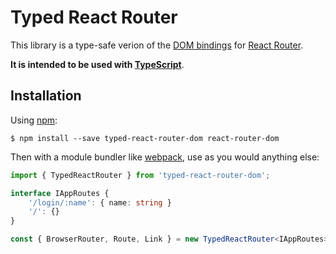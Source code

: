 # Typed React Router

This library is a type-safe verion of the [DOM bindings](https://github.com/ReactTraining/react-router/tree/master/packages/react-router-dom) for [React Router](https://github.com/ReactTraining/react-router).

**It is intended to be used with [TypeScript](https://www.typescriptlang.org)**.

## Installation

Using [npm](https://www.npmjs.com/):

    $ npm install --save typed-react-router-dom react-router-dom

Then with a module bundler like [webpack](https://webpack.github.io/), use as you would anything else:

```ts
import { TypedReactRouter } from 'typed-react-router-dom';

interface IAppRoutes {
    '/login/:name': { name: string }
    '/': {}
}

const { BrowserRouter, Route, Link } = new TypedReactRouter<IAppRoutes>();
```

